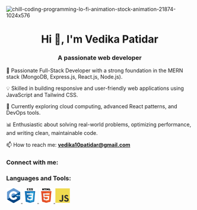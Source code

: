 ![chill-coding-programming-lo-fi-animation-stock-animation-21874-1024x576](https://user-images.githubusercontent.com/126901065/226181515-d5abe7e1-e600-4ab7-a485-f11bea8be1a5.jpg)


<h1 align="center">Hi 👋, I'm Vedika Patidar</h1>
<h3 align="center">A passionate web developer</h3>
🚀 Passionate Full-Stack Developer with a strong foundation in the MERN stack (MongoDB, Express.js, React.js, Node.js).  

💡 Skilled in building responsive and user-friendly web applications using JavaScript and Tailwind CSS.  

🌱 Currently exploring cloud computing, advanced React patterns, and DevOps tools.  

📊 Enthusiastic about solving real-world problems, optimizing performance, and writing clean, maintainable code.  

📫 How to reach me: **vedika10patidar@gmail.com**

<h3 align="left">Connect with me:</h3>
<p align="left">
</p>

<h3 align="left">Languages and Tools:</h3>
<p align="left"> <a href="https://www.w3schools.com/cpp/" target="_blank" rel="noreferrer"> <img src="https://raw.githubusercontent.com/devicons/devicon/master/icons/cplusplus/cplusplus-original.svg" alt="cplusplus" width="40" height="40"/> </a> <a href="https://www.w3schools.com/css/" target="_blank" rel="noreferrer"> <img src="https://raw.githubusercontent.com/devicons/devicon/master/icons/css3/css3-original-wordmark.svg" alt="css3" width="40" height="40"/> </a> <a href="https://www.w3.org/html/" target="_blank" rel="noreferrer"> <img src="https://raw.githubusercontent.com/devicons/devicon/master/icons/html5/html5-original-wordmark.svg" alt="html5" width="40" height="40"/> </a> <a href="https://developer.mozilla.org/en-US/docs/Web/JavaScript" target="_blank" rel="noreferrer"> <img src="https://raw.githubusercontent.com/devicons/devicon/master/icons/javascript/javascript-original.svg" alt="javascript" width="40" height="40"/> </a></p>
